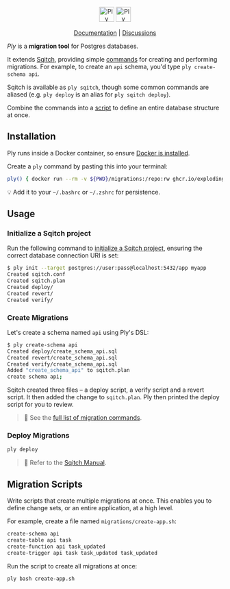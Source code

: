 <p align="center">
  <img alt="Ply logo" height="35" src="https://github.com/explodinglabs/ply/blob/main/.images/logo-light.png?raw=true#gh-light-mode-only" />
  <img alt="Ply logo" height="35" src="https://github.com/explodinglabs/ply/blob/main/.images/logo-dark.png?raw=true#gh-dark-mode-only" />
</p>

<p align="center">
  <a href="https://github.com/explodinglabs/minibase/wiki">Documentation</a> |
  <a href="https://github.com/explodinglabs/minibase/discussions">Discussions</a>
</p>

_Ply_ is a **migration tool** for Postgres databases.

It extends [Sqitch](https://sqitch.org/), providing simple
[commands](/COMMANDS.md) for creating and performing migrations. For example,
to create an `api` schema, you'd type `ply create-schema api`.

Sqitch is available as `ply sqitch`, though some common commands are aliased
(e.g. `ply deploy` is an alias for `ply sqitch deploy`).

Combine the commands into a [script](#migration-scripts) to define an entire
database structure at once.

## Installation

Ply runs inside a Docker container, so ensure [Docker is
installed](https://docs.docker.com/get-docker/).

Create a `ply` command by pasting this into your terminal:

```sh
ply() { docker run --rm -v ${PWD}/migrations:/repo:rw ghcr.io/explodinglabs/ply" bash -c '"$@"' -- "$@" }
```

💡 Add it to your `~/.bashrc` or `~/.zshrc` for persistence.

## Usage

### Initialize a Sqitch project

Run the following command to [initialize a Sqitch
project](https://sqitch.org/docs/manual/sqitch-init/), ensuring the correct
database connection URI is set:

```sh
$ ply init --target postgres://user:pass@localhost:5432/app myapp
Created sqitch.conf
Created sqitch.plan
Created deploy/
Created revert/
Created verify/
```

### Create Migrations

Let's create a schema named `api` using Ply's DSL:

```sh
$ ply create-schema api
Created deploy/create_schema_api.sql
Created revert/create_schema_api.sql
Created verify/create_schema_api.sql
Added "create_schema_api" to sqitch.plan
create schema api;
```

Sqitch created three files – a deploy script, a verify script and a revert
script. It then added the change to `sqitch.plan`. Ply then printed the deploy
script for you to review.

> 📖 See the [full list of migration commands](/COMMANDS.md).

### Deploy Migrations

```sh
ply deploy
```

> 📖 Refer to the [Sqitch Manual](https://sqitch.org/docs/manual/).

## Migration Scripts

Write scripts that create multiple migrations at once. This enables you to
define change sets, or an entire application, at a high level.

For example, create a file named `migrations/create-app.sh`:

```sh
create-schema api
create-table api task
create-function api task_updated
create-trigger api task task_updated task_updated
```

Run the script to create all migrations at once:

```sh
ply bash create-app.sh
```
